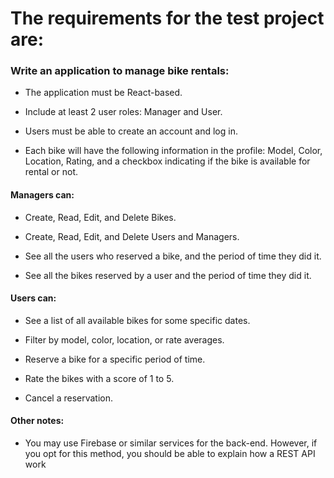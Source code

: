 # The requirements for the test project are:

### Write an application to manage bike rentals:

 - The application must be React-based.

- Include at least 2 user roles: Manager and User.

- Users must be able to create an account and log in.

- Each bike will have the following information in the profile: Model, Color, Location, Rating, and a checkbox indicating if the bike is available for rental or not.

#### Managers can:

- Create, Read, Edit, and Delete Bikes.

- Create, Read, Edit, and Delete Users and Managers.

- See all the users who reserved a bike, and the period of time they did it.

- See all the bikes reserved by a user and the period of time they did it.

#### Users can:

- See a list of all available bikes for some specific dates.

- Filter by model, color, location, or rate averages.

- Reserve a bike for a specific period of time.

- Rate the bikes with a score of 1 to 5.

- Cancel a reservation.

#### Other notes:

- You may use Firebase or similar services for the back-end. However, if you opt for this method, you should be able to explain how a REST API work